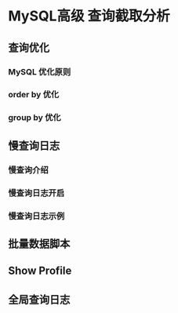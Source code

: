 # MySQL高级 查询截取分析

## 查询优化

### MySQL 优化原则



### order by 优化



### group by 优化



## 慢查询日志

### 慢查询介绍



### 慢查询日志开启



### 慢查询日志示例



## 批量数据脚本



## Show Profile



## 全局查询日志

